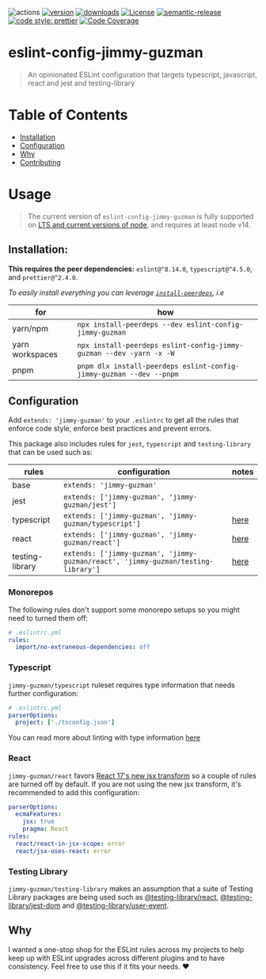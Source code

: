 ![actions][actions-badge]
[![version][version-badge]][package] [![downloads][downloads-badge]][npmtrends]
[![License][license-badge]][license]
[![semantic-release][semantic-release-badge]][semantic-release]
[![code style: prettier][prettier-badge]][prettier]
[![Code Coverage][coverage-badge]][coverage]

# eslint-config-jimmy-guzman

> An opinionated ESLint configuration that targets typescript, javascript, react and jest and testing-library

# Table of Contents

- [Installation](#installation)
- [Configuration](#configuration)
- [Why](#why)
- [Contributing](./CONTRIBUTING.md)

# Usage

> The current version of `eslint-config-jimmy-guzman` is fully supported on [LTS and current versions of node][node-lts-versions], and requires at least node v14.

## Installation:

**This requires the peer dependencies:** `eslint@^8.14.0`, `typescript@^4.5.0`, and `prettier@^2.4.0`.

_To easily install everything you can leverage [`install-peerdeps`][install-peerdeps], i.e_

| for             | how                                                                 |
| --------------- | ------------------------------------------------------------------- |
| yarn/npm        | `npx install-peerdeps --dev eslint-config-jimmy-guzman`             |
| yarn workspaces | `npx install-peerdeps eslint-config-jimmy-guzman --dev -yarn -x -W` |
| pnpm            | `pnpm dlx install-peerdeps eslint-config-jimmy-guzman --dev --pnpm` |

## Configuration

Add `extends: 'jimmy-guzman'` to your `.eslintrc` to get all the rules that enforce code style, enforce best practices and prevent errors.

This package also includes rules for `jest`, `typescript` and `testing-library` that can be used such as:

| rules           | configuration                                                                     | notes                    |
| --------------- | --------------------------------------------------------------------------------- | ------------------------ |
| base            | `extends: 'jimmy-guzman'`                                                         |                          |
| jest            | `extends: ['jimmy-guzman', 'jimmy-guzman/jest']`                                  |                          |
| typescript      | `extends: ['jimmy-guzman', 'jimmy-guzman/typescript']`                            | [here](#typescript)      |
| react           | `extends: ['jimmy-guzman', 'jimmy-guzman/react']`                                 | [here](#react)           |
| testing-library | `extends: ['jimmy-guzman', 'jimmy-guzman/react', 'jimmy-guzman/testing-library']` | [here](#testing-library) |

### Monorepos

The following rules don't support some monorepo setups so you might need to turned them off:

```yml
# .eslintrc.yml
rules:
  import/no-extraneous-dependencies: off
```

### Typescript

`jimmy-guzman/typescript` ruleset requires type information that needs further configuration:

```yml
# .eslintrc.yml
parserOptions:
  project: ['./tsconfig.json']
```

You can read more about linting with type information [here][typed-linting]

### React

`jimmy-guzman/react` favors [React 17's new jsx transform][react-17-new-jsx-transform] so a couple of rules are turned off by default. If you are not using the new jsx transform, it's recommended to add this configuration:

```yml
parserOptions:
  ecmaFeatures:
    jsx: true
    pragma: React
rules:
  react/react-in-jsx-scope: error
  react/jsx-uses-react: error
```

### Testing Library

`jimmy-guzman/testing-library` makes an assumption that a suite of Testing Library packages are being used such as [@testing-library/react](https://github.com/testing-library/react-testing-library#readme), [@testing-library/jest-dom](https://github.com/testing-library/jest-dom#readme) and [@testing-library/user-event](https://github.com/testing-library/user-event#readme).

## Why

I wanted a one-stop shop for the ESLint rules across my projects to help keep up with ESLint upgrades across different plugins and to have consistency. Feel free to use this if it fits your needs. ❤️

<!-- badges -->

[actions-badge]: https://img.shields.io/github/workflow/status/jimmy-guzman/eslint-config-jimmy-guzman/release?label=actions&logo=github-actions&style=flat-square
[version-badge]: https://img.shields.io/npm/v/eslint-config-jimmy-guzman.svg?logo=npm&style=flat-square
[package]: https://www.npmjs.com/package/eslint-config-jimmy-guzman
[downloads-badge]: https://img.shields.io/npm/dm/eslint-config-jimmy-guzman.svg?logo=npm&style=flat-square
[npmtrends]: http://www.npmtrends.com/eslint-config-jimmy-guzman
[semantic-release]: https://github.com/semantic-release/semantic-release
[semantic-release-badge]: https://img.shields.io/badge/%20%20%F0%9F%93%A6%F0%9F%9A%80-semantic--release-e10079.svg?style=flat-square
[prettier-badge]: https://img.shields.io/badge/code_style-prettier-ff69b4.svg?style=flat-square&logo=prettier
[prettier]: https://github.com/prettier/prettier
[license]: https://github.com/jimmy-guzman/eslint-config-jimmy-guzman/blob/master/package.json
[license-badge]: https://img.shields.io/npm/l/eslint-config-jimmy-guzman.svg?style=flat-square
[coverage-badge]: https://img.shields.io/codecov/c/github/jimmy-guzman/eslint-config-jimmy-guzman.svg?style=flat-square&logo=codecov
[coverage]: https://codecov.io/github/jimmy-guzman/eslint-config-jimmy-guzman

<!-- misc -->

[install-peerdeps]: https://www.npmjs.com/package/install-peerdeps
[typed-linting]: https://github.com/typescript-eslint/typescript-eslint/blob/master/docs/getting-started/linting/TYPED_LINTING.md
[node-lts-versions]: https://nodejs.org/en/about/releases/#releases
[react-17-new-jsx-transform]: https://reactjs.org/blog/2020/09/22/introducing-the-new-jsx-transform.html
